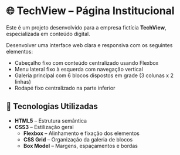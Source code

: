 # 🌐 TechView – Página Institucional

Este é um projeto desenvolvido para a empresa fictícia **TechView**, especializada em conteúdo digital.

Desenvolver uma interface web clara e responsiva com os seguintes elementos:

- Cabeçalho fixo com conteúdo centralizado usando Flexbox
- Menu lateral fixo à esquerda com navegação vertical
- Galeria principal com 6 blocos dispostos em grade (3 colunas x 2 linhas)
- Rodapé fixo centralizado na parte inferior

## 🧩 Tecnologias Utilizadas

- **HTML5** – Estrutura semântica
- **CSS3** – Estilização geral
  - **Flexbox** – Alinhamento e fixação dos elementos
  - **CSS Grid** – Organização da galeria de blocos
  - **Box Model** – Margens, espaçamentos e bordas
